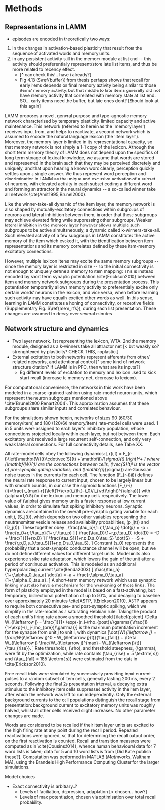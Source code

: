 # Methods
## Representations in LAMM

* episodes are encoded in theoretically two ways:
 1. in the changes in activation-based plasticity that result from the sequence of activated words and memory units.  
 2. in any persistent activity still in the memory module at list end -- this activity should preferentially represent/store late list items, and thus be more related to recency effect.  
     * [^ can check this!.. have i already?]
     * Fig 4.18 (S\ref{buffer}) from thesis perhaps shows that recall for early items depends on final memory activity being similar to those items' memory activity, but that middle to late items generally did not have memory activity that correlated with memory state at list end. SO... early items need the buffer, but late ones dont? [Should look at this again]

LAMM proposes a novel, general purpose and type-agnostic memory network characterised by temporary plasticity, limited capacity and active maintenance. This network (referred to herein as the 'memory layer') receives input from, and helps to reactivate, a second network which is assumed to encode the natural language lexicon (the 'item layer'). Moreover, the memory layer is limited in its representational capacity, so that memory network is not simply a 1-1 copy of the lexicon. Although the short term memory theory of LAMM does not depend upon the specifics of long term storage of lexical knowledge, we assume that words are stored and represented in the brain such that they may be perceived discretely and uniquely, and that upon hearing a known word clearly, perception quickly settles upon a single answer. We thus represent word perception and discrimination in LAMM as the unique and exclusive activation of a subset of neurons, with elevated activity in each subset coding a different word and forming an attractor in the neural dynamics -- a so-called winner take all network \cite{Amit1995,Brunel2000}.

Like the winner-take-all dynamic of the item layer, the memory network is also shaped by mutually-excitatory connections within subgroups of neurons and lateral inhibition between them, in order that these subgroups may achieve elevated firing while suppressing other subgroups. Weaker lateral inhibition in the memory layer however allows multiple such subgroups to be active simultaneously, a dynamic called k-winners-take-all. Such elevated activity of a few subgroups in LAMM constitutes the active memory of the item which evoked it, with the identification between item representations and its memory correlates defined by these item-memory excitatory connections.

However, multiple lexicon items may excite the same memory subgroups -- since the memory layer is restricted in size -- so the initial connectivity is not enough to uniquely define a memory to item mapping: This is instead encoded by short term synaptic potentiation \cite{Erickson2010} between item and memory network subgroups during the presentation process. This potentiation temporarily allows memory activity to preferentially excite only certain words' neurons in the lexicon, and vice versa, when before learning such activity may have equally excited other words as well. In this sense, learning in LAMM constitutes a honing of connectivity, or receptive fields (Supplementary Fig. S\ref{mem_rfs}), during each list presentation. These changes are assumed to decay over several minutes.

## Network structure and dynamics

* Two layer network. 1st representing the lexicon, WTA. 2nd the memory module, designed as a k-winners take all attractor net [< but weakly so? strenghtened by plasticity? CHECK THIS, noplastic.]
* External excitation to both networks represent afferents from other/ related networks, and attentional control [^ some kind of network structure citation? If LAMM is in PFC, then what are its inputs?]
    * Eg different levels of excitation to memory and lexicon used to kick start recall (increase to memory net, decrease to lexicon).
 

For computational convenience, the networks in this work have been modeled in a coarse-grained fashion using rate-model neuron units, which represent the neuron subgroups mentioned above \cite{Brunel2000,Renart2004}. This approximation assumes that these subgroups share similar inputs and correlated behaviour.

For the simulations shown herein, networks of sizes 90 (60/30 memory/item) and 180 (120/60 memory/item) rate-model cells were used. 1 in 5 units were assigned to each layer's inhibitory population, whose connections projected locally within each layer, but not between them. Each excitatory unit received a large recurrent self-connection, and only very weak lateral connections. For full connectivity details, see Table XX.

All rate-model cells obey the following dynamics:
\[ r(i,t) = F_{r-i}\left[\mathbf{W}(t)\cdot\vec{S}(t) + \mathbf{i}_{\sigma}(t) \right]^+ \]
where \(\mathbf{W}(t)\) are the connections between cells, \(\vec{S}(t)\) is the vector of pre-synaptic gating variables, and \(\mathbf{i}_{\sigma}\) are Gaussian noise traces in the currents for each cell. The function \(F_{r-i}(i)\) defines the neural rate response to current input, chosen to be largely linear but with smooth bounds, in our case the sigmoid functions
\[F_{r-i}(i)=\frac{r_{max}-r}{\left(1+\exp(i_{th.}-i_0)/i_{wd}\right)^{\alpha}}\]
with \(\alpha=1,0.5\) for the lexicon and memory cells respectively. The lower value of \(\alpha\) gives memory units a faster response at low current values, in order to simulate fast spiking inhibitory neurons. 
Synaptic dynamics are contained in the overall pre-synaptic gating variable for each unit _j_, \(S_j(t)\), which depends on two other variables representing the neutransmitter vesicle release and availability probabilities, \(p_j(t)\) and \(D_j(t)\). These together obey
\[ \frac{\tau_p}{1+r\,f\,\tau_p}  \dot{p} = -p + \frac{p_0+r\,f\,\tau_p}{1+r\,f\,\tau_p} \]
\[ \frac{\tau_D}{1+r\,p\,\tau_D}    \dot{D} = -D + \frac{1}{1+r\,p\,D} \]
\[ \frac{\tau_S}{1+r\,p\,D\,s_0\,\tau_S} \dot{S} = -S + \frac{r\,p\,D\,s_0\,\tau_S}{1+r\,p\,D\,s_0\,\tau_S}. \]
Constant \(s_0\) represents the probability that a post-synaptic conductance channel will be open, but we do not define different values for different target units.
Model units also experience spike rate adaptation, which lowers the gain of the unit after a period of continuous activation. This is modeled as an additional hyperpolarizing current \cite{Benda2003}
\[ \frac{\tau_a}{1+r\,\alpha_0\,\tau_a} \dot{a} = -a + \frac{r\,\alpha_0\,\tau_a}{1+r\,\alpha_0\,\tau_a}. \]
A short-term memory network which uses synaptic linking must also have a mechanism for the weakening of those links. The form of plasticity employed in the model is based on a fast-activating, but temporary, bidirectional potentiation of up to 50%, and decaying to baseline over approximately 20 minutes \cite[ASTP, ]{Erickson2010}. ASTP appears to require both consecutive pre- and post-synaptic spiking, which we simplify in the rate-model as a saturating Hebbian rule: Taking the product of each unit's firing rate above a smoothed threshold
\[\label{potent} \Delta W_{i\leftarrow j} = \frac{1}{1+ \exp(-(r_i-\rho_{post})/\gamma)}\frac{1}{1+\exp(-(r_j-\rho_{pre})/\gamma)}\]
is the maximum potentiation increment for the synapse from unit j to unit i, with dynamics
\[\dot{W}_{i\leftarrow j} = \frac{W_{i\leftarrow j}^0 - W_{i\leftarrow j}(t)}{\tau_{fall}} + \Delta W_{i\leftarrow j} \frac{W_{i\leftarrow j}^{max} - W_{i\leftarrow j}(t)}{\tau_{rise}}. \]
Rate thresholds, \(\rho\), and threshold steepness, \(\gamma\), were fit by the optimization, while rate contants \(\tau_{rise} = .5 \textrm{ s}\) and \(\tau_{fall} = 185 \textrm{ s}\) were estimated from the data in \cite{Erickson2010}.

Free recall trials were simulated by successively providing input current pulses to a random subset of item cells, generally lasting 200 ms, every 2 seconds. Following the final 2s presentation interval, a decaying extra stimulus to the inhibitory item cells suppressed activity in the item layer, after which the network was left to run independently. Only the external background currents to the cell populations distinguish the recall stage from presentation: background current to excitatory memory units was roughly halved, whilst all other cells received slight increases. No other parameter changes are made.

Words are considered to be recalled if their item layer units are excited to the high firing rate at any point during the recall period. Repeated reactivations were ignored, so that for determining the recall output order, on the first reactivation is counted. Recall and transition measures were computed as in \cite{Cousins2014}, whence human behavioural data for 7 word lists is taken; data for 5 and 10 word lists is from [Did Katie publish these?]. Computation was performed in MATLAB (_Mathworks_, Waltham MA), using the Brandeis High Performance Computing Cluster for the larger simulations.


Model choices

- Exact connectivity is arbitrary..?
    - Levels of faciliation, depression, adaptation [< chosen... how?] 
    - Levels of max potentiation, chosen via optimisation over total recall probability.
